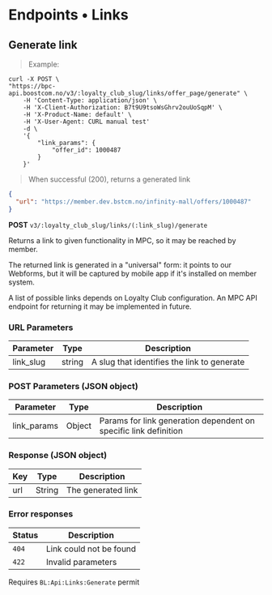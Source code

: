 # Endpoints &bull; Links

## <a name="v3-links-generate"></a> Generate link

> Example:

```shell
curl -X POST \
"https://bpc-api.boostcom.no/v3/:loyalty_club_slug/links/offer_page/generate" \
    -H 'Content-Type: application/json' \
    -H 'X-Client-Authorization: B7t9U9tsoWsGhrv2ouUoSqpM' \
    -H 'X-Product-Name: default' \
    -H 'X-User-Agent: CURL manual test'
    -d \
    '{
        "link_params": {
            "offer_id": 1000487
        }
    }'
```

> When successful (200), returns a generated link

```json
{
  "url": "https://member.dev.bstcm.no/infinity-mall/offers/1000487"
}
``` 

**POST** `v3/:loyalty_club_slug/links/(:link_slug)/generate`

Returns a link to given functionality in MPC, so it may be reached by member.

The returned link is generated in a "universal" form: it points to our Webforms, but it will be captured by mobile app if 
it's installed on member system.

A list of possible links depends on Loyalty Club configuration. 
An MPC API endpoint for returning it may be implemented in future.     

### URL Parameters

Parameter | Type | Description
--------- | ----------- | ------
link_slug | string | A slug that identifies the link to generate

### POST Parameters (JSON object)

Parameter | Type | Description
--------- | ----------- | ------
link_params | Object | Params for link generation dependent on specific link definition

### Response (JSON object)

Key | Type | Description
--------- | --------- | ---------
url | String | The generated link

### Error responses

Status | Description
--------- | ----------- 
`404` | Link could not be found
`422` | Invalid parameters

<aside class="notice">
    Requires <code>BL:Api:Links:Generate</code> permit
</aside> 
